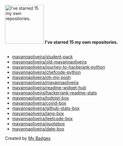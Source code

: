 <img src="https://my-badges.github.io/my-badges/self-star.png" alt="I&apos;ve starred 15 my own repositories." title="I&apos;ve starred 15 my own repositories." width="128">
<strong>I&apos;ve starred 15 my own repositories.</strong>
<br><br>

- <a href="https://github.com/mayannaoliveira/student-pack">mayannaoliveira/student-pack</a>
- <a href="https://github.com/mayannaoliveira/old-mayannaoliveira">mayannaoliveira/old-mayannaoliveira</a>
- <a href="https://github.com/mayannaoliveira/journey-to-hackerank-python">mayannaoliveira/journey-to-hackerank-python</a>
- <a href="https://github.com/mayannaoliveira/chefcode-python">mayannaoliveira/chefcode-python</a>
- <a href="https://github.com/mayannaoliveira/oh-my-posh">mayannaoliveira/oh-my-posh</a>
- <a href="https://github.com/mayannaoliveira/mayannaoliveira">mayannaoliveira/mayannaoliveira</a>
- <a href="https://github.com/mayannaoliveira/readme-widget-hub">mayannaoliveira/readme-widget-hub</a>
- <a href="https://github.com/mayannaoliveira/hackerrank-readme-stats">mayannaoliveira/hackerrank-readme-stats</a>
- <a href="https://github.com/mayannaoliveira/todoist-box">mayannaoliveira/todoist-box</a>
- <a href="https://github.com/mayannaoliveira/covid-box">mayannaoliveira/covid-box</a>
- <a href="https://github.com/mayannaoliveira/github-stats-box">mayannaoliveira/github-stats-box</a>
- <a href="https://github.com/mayannaoliveira/lang-box">mayannaoliveira/lang-box</a>
- <a href="https://github.com/mayannaoliveira/leetcode-box">mayannaoliveira/leetcode-box</a>
- <a href="https://github.com/mayannaoliveira/quotebox">mayannaoliveira/quotebox</a>
- <a href="https://github.com/mayannaoliveira/date-box">mayannaoliveira/date-box</a>


Created by <a href="https://github.com/my-badges/my-badges">My Badges</a>